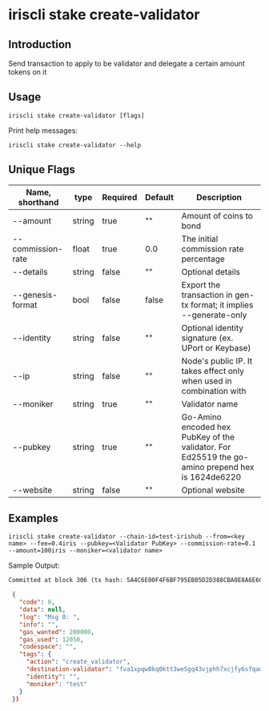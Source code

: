 # iriscli stake create-validator

## Introduction

Send transaction to apply to be validator and delegate a certain amount tokens on it

## Usage

```
iriscli stake create-validator [flags]
```

Print help messages:
```
iriscli stake create-validator --help
```

## Unique Flags

| Name, shorthand              | type   | Required | Default  | Description                                                         |
| ---------------------------- | -----  | -------- | -------- | ------------------------------------------------------------------- |
| --amount                     | string | true     | ""       | Amount of coins to bond |
| --commission-rate            | float  | true     | 0.0      | The initial commission rate percentage |
| --details                    | string | false    | ""       | Optional details |
| --genesis-format             | bool   | false    | false    | Export the transaction in gen-tx format; it implies --generate-only |
| --identity                   | string | false    | ""       | Optional identity signature (ex. UPort or Keybase) |
| --ip                         | string | false    | ""       | Node's public IP. It takes effect only when used in combination with |
| --moniker                    | string | true     | ""       | Validator name |
| --pubkey                     | string | true     | ""       | Go-Amino encoded hex PubKey of the validator. For Ed25519 the go-amino prepend hex is 1624de6220 |
| --website                    | string | false    | ""       | Optional website |

## Examples

```
iriscli stake create-validator --chain-id=test-irishub --from=<key name> --fee=0.4iris --pubkey=<Validator PubKey> --commission-rate=0.1 --amount=100iris --moniker=<validator name>
```
Sample Output:
```txt
Committed at block 306 (tx hash: 5A4C6E00F4F6BF795EB05D2D388CBA0E8A6E6CF17669314B1EE6A31729A22450, response: {Code:0 Data:[] Log:Msg 0:  Info: GasWanted:200000 GasUsed:3398 Tags:[{Key:[97 99 116 105 111 110] Value:[115 101 114 118 105 99 101 45 119 105 116 104 100 114 97 119 45 102 101 101 115] XXX_NoUnkeyedLiteral:{} XXX_unrecognized:[] XXX_sizecache:0} {Key:[99 111 109 112 108 101 116 101 67 111 110 115 117 109 101 100 84 120 70 101 101 45 105 114 105 115 45 97 116 116 111] Value:[34 54 55 57 54 48 48 48 48 48 48 48 48 48 48 48 34] XXX_NoUnkeyedLiteral:{} XXX_unrecognized:[] XXX_sizecache:0}] Codespace: XXX_NoUnkeyedLiteral:{} XXX_unrecognized:[] XXX_sizecache:0})
```
```json
 {
   "code": 0,
   "data": null,
   "log": "Msg 0: ",
   "info": "",
   "gas_wanted": 200000,
   "gas_used": 12050,
   "codespace": "",
   "tags": {
     "action": "create_validator",
     "destination-validator": "fva1xpqw0kq0ktt3we5gq43vjphh7xcjfy6sfqamll",
     "identity": "",
     "moniker": "test"
   }
 })
```